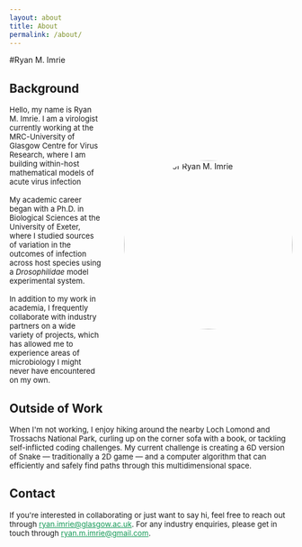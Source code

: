 ```yaml
---
layout: about
title: About
permalink: /about/
---
```

#Ryan M. Imrie
## Background

<div style="display: flex; align-items: center;">
  <div style="font-size: 0.95em; flex: 1;">
    Hello, my name is Ryan M. Imrie. I am a virologist currently working at the MRC-University of Glasgow Centre for Virus Research, where I am building within-host mathematical models of acute virus infection
    <br><br>
    My academic career began with a Ph.D. in Biological Sciences at the University of Exeter, where I studied sources of variation in the outcomes of infection across host species using a <em>Drosophilidae</em> model experimental system.
    <br><br>
    In addition to my work in academia, I frequently collaborate with industry partners on a wide variety of projects, which has allowed me to experience areas of microbiology I might never have encountered on my own.
  </div>
  <div style="flex-shrink: 0; margin-left: 20px;">
    <div style="flex-shrink: 0; margin-left: 20px;">
    <img src="https://ryanmimrie.github.io/assets/images/Headshot.jpg" alt="Headshot of Ryan M. Imrie" style="width: 300px; height: 300px; border-radius: 50%;">
  </div>
  </div>
</div>

## Outside of Work

<div style="font-size: 0.95em;">When I'm not working, I enjoy hiking around the nearby Loch Lomond and Trossachs National Park, curling up on the corner sofa with a book, or tackling self-inflicted coding challenges. My current challenge is creating a 6D version of Snake — traditionally a 2D game — and a computer algorithm that can efficiently and safely find paths through this multidimensional space.</div>

## Contact

<div style="font-size: 0.95em;">If you're interested in collaborating or just want to say hi, feel free to reach out through <a href="mailto:ryan.imrie@glasgow.ac.uk" style="color: #159957;">ryan.imrie@glasgow.ac.uk</a>. For any industry enquiries, please get in touch through <a href="mailto:ryan.m.imrie@gmail.com" style="color: #159957;">ryan.m.imrie@gmail.com</a>.</div>
